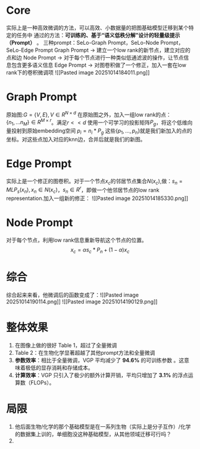 # Core
实际上是一种高效微调的方法，可以高效、小数据量的把图基础模型迁移到某个特定的任务中
通过的方法：**可训练的、基于“语义低秩分解”设计的轻量级提示（Prompt）** 。
三种prompt：SeLo-Graph Prompt，SeLo-Node Prompt，SeLo-Edge Prompt
Graph Prompt ->  建立一个low rank的新节点，建立对应的点和边
Node Prompt -> 对于每个节点进行一种类似低通滤波的操作，让节点信息包含更多语义信息
Edge Prompt -> 对图卷积做了一个修正，加入一套在low rank下的卷积微调项
![[Pasted image 20251014184011.png]]
# Graph Prompt
原始图:$G=\{V,E\},V\in R^{N\times d}$
在原始图之外，加入一组low rank的点：$\{n_1,...n_M\} \in R^{M\times r}$。满足$r<<d$
使用一个可学习的投影矩阵$P_g$，将这个低维向量投射到原始embedding空间 $p_i=n_i * P_g$
这些$\{p_1,...,p_n\}$就是我们新加入的点的坐标。对这些点加入对应的knn边，合并后就是我们的新图。

# Edge Prompt
实际上是一个修正的图卷积。对于一个节点$x_c$的邻居节点集合$N(x_c)$,做：$s_n = MLP_s(x_n),x_n\in N(x_c)$，$s_n\in R^r$，即做一个他邻居节点的low rank representation.加入一组新的修正：
![[Pasted image 20251014185330.png]]

# Node Prompt
对于每个节点，利用low rank信息重新导航这个节点的位置。
$$x_c = \alpha s_c * P_n + (1-\alpha) x_c$$

# 综合
综合起来来看，他微调后的函数变成了：![[Pasted image 20251014190114.png]]
![[Pasted image 20251014190129.png]]

# 整体效果
1. 在图像上做的很好 Table 1，超过了全量微调
2. Table 2：在生物化学显著超越了其他prompt方法和全量微调
3. **参数效率**：相比于全量微调，VGP 平均减少了 **94.6%** 的可训练参数 。这意味着极低的显存消耗和存储成本。
4. **计算效率**：VGP 只引入了极少的额外计算开销，平均只增加了 **3.1%** 的浮点运算数（FLOPs）。
# 局限
1. 他后面生物/化学的那个基础模型是在一系列生物（实际上是分子互作）/化学的数据集上训的，单细胞没这种基础模型，从其他领域迁移可行吗？
2. 